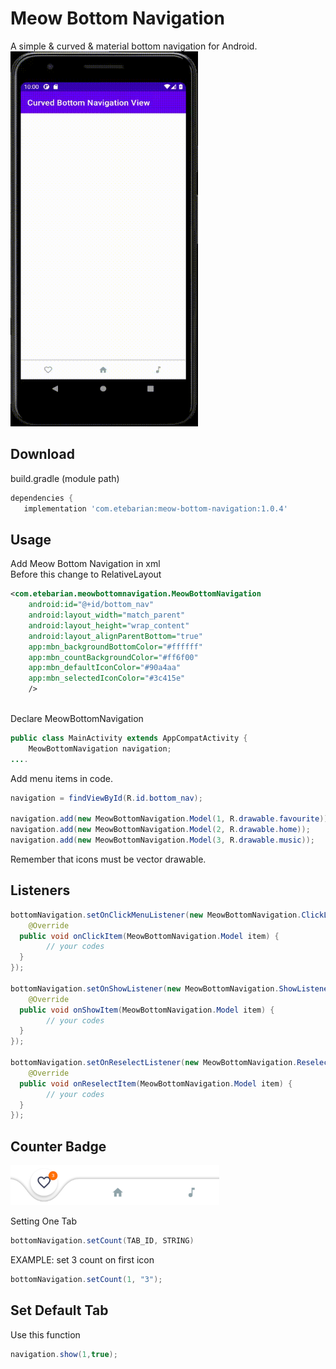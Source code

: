 # Meow Bottom Navigation


A simple & curved & material bottom navigation for Android.  
<img src="images/screenlook.gif" width="300" height="600">

  

  
## Download  

build.gradle (module path)  
```groovy  
dependencies {  
   implementation 'com.etebarian:meow-bottom-navigation:1.0.4' 
```  
  
## Usage  
Add Meow Bottom Navigation in xml <br>
Before this change to RelativeLayout
```xml  
<com.etebarian.meowbottomnavigation.MeowBottomNavigation
    android:id="@+id/bottom_nav"
    android:layout_width="match_parent"
    android:layout_height="wrap_content"
    android:layout_alignParentBottom="true"
    app:mbn_backgroundBottomColor="#ffffff"
    app:mbn_countBackgroundColor="#ff6f00"
    app:mbn_defaultIconColor="#90a4aa"
    app:mbn_selectedIconColor="#3c415e"
    />
    
 ``` 
Declare MeowBottomNavigation
```java
public class MainActivity extends AppCompatActivity {
    MeowBottomNavigation navigation;
....
```

Add menu items in code.  
```java
navigation = findViewById(R.id.bottom_nav);

navigation.add(new MeowBottomNavigation.Model(1, R.drawable.favourite));
navigation.add(new MeowBottomNavigation.Model(2, R.drawable.home));
navigation.add(new MeowBottomNavigation.Model(3, R.drawable.music));

```
Remember that icons must be vector drawable.   
 
  
## Listeners  
```java  
bottomNavigation.setOnClickMenuListener(new MeowBottomNavigation.ClickListener() {  
    @Override  
  public void onClickItem(MeowBottomNavigation.Model item) {  
        // your codes
  }  
});  
  
bottomNavigation.setOnShowListener(new MeowBottomNavigation.ShowListener() {  
    @Override  
  public void onShowItem(MeowBottomNavigation.Model item) {  
        // your codes
  }  
});  
  
bottomNavigation.setOnReselectListener(new MeowBottomNavigation.ReselectListener() {  
    @Override  
  public void onReselectItem(MeowBottomNavigation.Model item) {  
        // your codes
  }  
});
```
  
## Counter Badge 
<img src="images/count.PNG">

Setting One Tab  
```java  
bottomNavigation.setCount(TAB_ID, STRING) 
```
EXAMPLE: set 3 count on first icon
```java
bottomNavigation.setCount(1, "3"); 
```

  
## Set Default Tab  
Use this function  
```java
navigation.show(1,true);  
```
